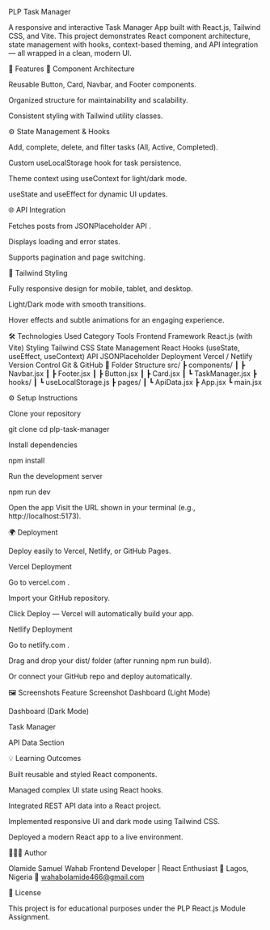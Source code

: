 PLP Task Manager

A responsive and interactive Task Manager App built with React.js, Tailwind CSS, and Vite.
This project demonstrates React component architecture, state management with hooks, context-based theming, and API integration — all wrapped in a clean, modern UI.

🚀 Features
🧩 Component Architecture

Reusable Button, Card, Navbar, and Footer components.

Organized structure for maintainability and scalability.

Consistent styling with Tailwind utility classes.

⚙️ State Management & Hooks

Add, complete, delete, and filter tasks (All, Active, Completed).

Custom useLocalStorage hook for task persistence.

Theme context using useContext for light/dark mode.

useState and useEffect for dynamic UI updates.

🌐 API Integration

Fetches posts from JSONPlaceholder API
.

Displays loading and error states.

Supports pagination and page switching.

🎨 Tailwind Styling

Fully responsive design for mobile, tablet, and desktop.

Light/Dark mode with smooth transitions.

Hover effects and subtle animations for an engaging experience.

🛠️ Technologies Used
Category	Tools
Frontend Framework	React.js (with Vite)
Styling	Tailwind CSS
State Management	React Hooks (useState, useEffect, useContext)
API	JSONPlaceholder
Deployment	Vercel / Netlify
Version Control	Git & GitHub
📁 Folder Structure
src/
 ┣ components/
 ┃ ┣ Navbar.jsx
 ┃ ┣ Footer.jsx
 ┃ ┣ Button.jsx
 ┃ ┣ Card.jsx
 ┃ ┗ TaskManager.jsx
 ┣ hooks/
 ┃ ┗ useLocalStorage.js
 ┣ pages/
 ┃ ┗ ApiData.jsx
 ┣ App.jsx
 ┗ main.jsx

⚙️ Setup Instructions

Clone your repository

git clone <your-github-repo-url>
cd plp-task-manager


Install dependencies

npm install


Run the development server

npm run dev


Open the app
Visit the URL shown in your terminal (e.g., http://localhost:5173).

🌍 Deployment

Deploy easily to Vercel, Netlify, or GitHub Pages.

Vercel Deployment

Go to vercel.com
.

Import your GitHub repository.

Click Deploy — Vercel will automatically build your app.

Netlify Deployment

Go to netlify.com
.

Drag and drop your dist/ folder (after running npm run build).

Or connect your GitHub repo and deploy automatically.

🖼️ Screenshots
Feature	Screenshot
Dashboard (Light Mode)	

Dashboard (Dark Mode)	

Task Manager	

API Data Section	


💡 Learning Outcomes

Built reusable and styled React components.

Managed complex UI state using React hooks.

Integrated REST API data into a React project.

Implemented responsive UI and dark mode using Tailwind CSS.

Deployed a modern React app to a live environment.

👨🏽‍💻 Author

Olamide Samuel Wahab
Frontend Developer | React Enthusiast
📍 Lagos, Nigeria
📧 wahabolamide466@gmail.com


📄 License

This project is for educational purposes under the PLP React.js Module Assignment.
